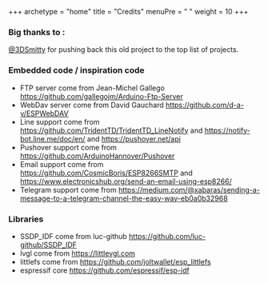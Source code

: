 +++
archetype = "home"
title = "Credits"
menuPre = "<i class='fas fa-bullhorn'></i> "
weight = 10
+++

### Big thanks to :
[@3DSmitty](https://github.com/3DSmitty) for pushing back this old project to the top list of projects.

### Embedded code / inspiration code

- FTP server come from Jean-Michel Gallego https://github.com/gallegojm/Arduino-Ftp-Server
- WebDav server come from David Gauchard https://github.com/d-a-v/ESPWebDAV
- Line support come from https://github.com/TridentTD/TridentTD_LineNotify and https://notify-bot.line.me/doc/en/ and https://pushover.net/api
- Pushover support come from https://github.com/ArduinoHannover/Pushover
- Email support come from https://github.com/CosmicBoris/ESP8266SMTP and https://www.electronicshub.org/send-an-email-using-esp8266/
- Telegram support come from https://medium.com/@xabaras/sending-a-message-to-a-telegram-channel-the-easy-way-eb0a0b32968

### Libraries

- SSDP_IDF come from luc-github https://github.com/luc-github/SSDP_IDF
- lvgl  come from https://littlevgl.com
- littlefs come from https://github.com/joltwallet/esp_littlefs
- espressif core https://github.com/espressif/esp-idf
